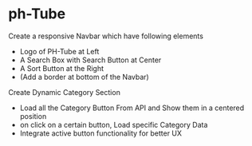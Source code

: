 # ph-Tube

Create a responsive Navbar which have following elements

- Logo of PH-Tube at Left
- A Search Box with Search Button at Center
- A Sort Button at the Right
- (Add a border at bottom of the Navbar)

Create Dynamic Category Section

- Load all the Category Button From API and Show them in a centered position
- on click on a certain button, Load specific Category Data
- Integrate active button functionality for better UX
  